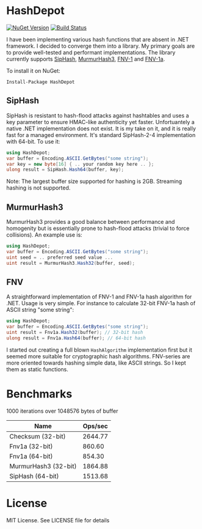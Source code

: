 # HashDepot
[![NuGet Version](https://img.shields.io/nuget/v/HashDepot.svg)](https://www.nuget.org/packages/HashDepot/)
[![Build Status](https://travis-ci.org/ssg/HashDepot.svg?branch=master)](https://travis-ci.org/ssg/HashDepot)

I have been implementing various hash functions that are absent in .NET framework. 
I decided to converge them into a library. My primary goals are to provide well-tested and 
performant implementations. The library currently supports [SipHash](https://131002.net/siphash/),
[MurmurHash3](https://en.wikipedia.org/wiki/MurmurHash),
[FNV-1](https://en.wikipedia.org/wiki/Fowler%E2%80%93Noll%E2%80%93Vo_hash_function#FNV-1_hash) and [FNV-1a](https://en.wikipedia.org/wiki/Fowler%E2%80%93Noll%E2%80%93Vo_hash_function#FNV-1a_hash). 

To install it on NuGet:

    Install-Package HashDepot

## SipHash
SipHash is resistant to hash-flood attacks against hashtables and uses
a key parameter to ensure HMAC-like authenticity yet faster. Unfortuantely a native 
.NET implementation does not exist. It is my take on it, and it is really fast for a 
managed environment. It's standard SipHash-2-4 implementation with 64-bit. To use it:

```csharp
using HashDepot;
var buffer = Encoding.ASCII.GetBytes("some string");
var key = new byte[16] { .. your random key here .. };
ulong result = SipHash.Hash64(buffer, key);
```

Note: The largest buffer size supported for hashing is 2GB. Streaming
hashing is not supported.

## MurmurHash3
MurmurHash3 provides a good balance between performance and homogenity but is 
essentially prone to hash-flood attacks (trivial to force collisions). An example use is:

```csharp
using HashDepot;
var buffer = Encoding.ASCII.GetBytes("some string");
uint seed = .. preferred seed value ...
uint result = MurmurHash3.Hash32(buffer, seed);
```

## FNV
A straightforward implementation of FNV-1 and FNV-1a hash algorithm for .NET. Usage is 
very simple. For instance to calculate 32-bit FNV-1a hash of ASCII string "some string":

```csharp
using HashDepot;
var buffer = Encoding.ASCII.GetBytes("some string");
uint result = Fnv1a.Hash32(buffer); // 32-bit hash
ulong result = Fnv1a.Hash64(buffer); // 64-bit hash
```
  
I started out creating a full blown `HashAlgorithm` implementation first but it seemed more 
suitable for cryptographic hash algorithms. FNV-series are more oriented towards hashing 
simple data, like ASCII strings. So I kept them as static functions.

# Benchmarks

1000 iterations over 1048576 bytes of buffer

Name                  | Ops/sec
----------------------|---------------------------
Checksum (32-bit)     |    2644.77
Fnv1a (32-bit)        |     860.60
Fnv1a (64-bit)        |     854.30
MurmurHash3 (32-bit)  |    1864.88
SipHash (64-bit)      |    1513.68

# License
MIT License. See LICENSE file for details
